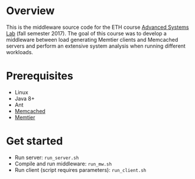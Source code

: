 # Overview
This is the middleware source code for the ETH course [Advanced Systems Lab](https://archive-systems.ethz.ch/courses/fall2017/asl) (fall semester 2017).
The goal of this course was to develop a middleware between load generating Memtier clients and Memcached servers and perform an extensive system analysis when running different workloads.

# Prerequisites
- Linux
- Java 8+
- Ant
- [Memcached](https://github.com/memcached/memcached/wiki/Install)
- [Memtier](https://github.com/RedisLabs/memtier_benchmark)

# Get started
- Run server: `run_server.sh`
- Compile and run middleware: `run_mw.sh`
- Run client (script requires parameters): `run_client.sh`